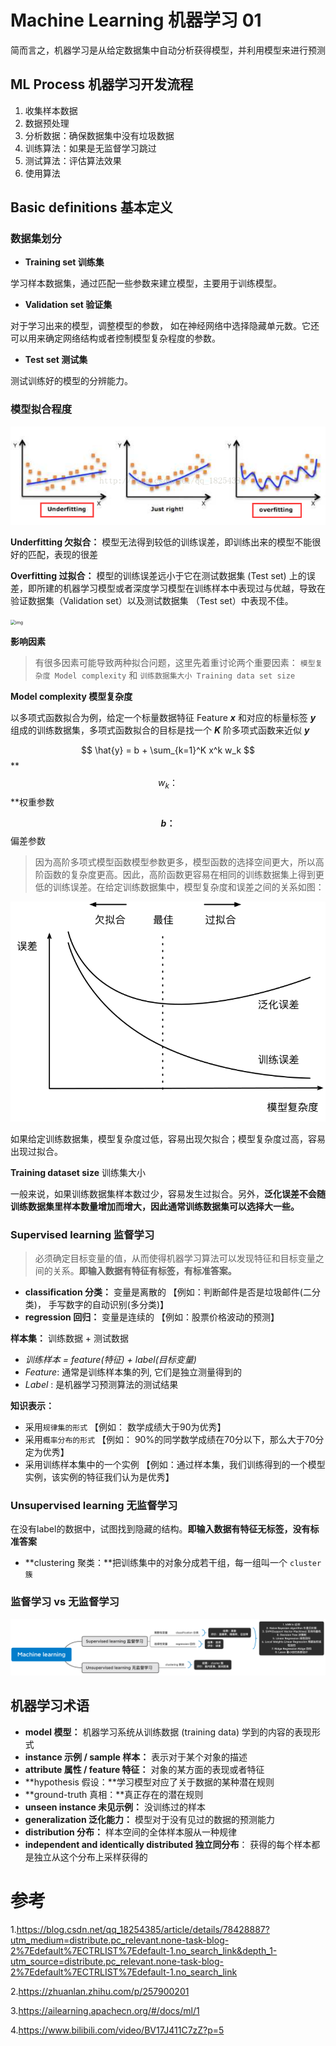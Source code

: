 # Machine Learning 机器学习 01

简而言之，机器学习是从给定数据集中自动分析获得模型，并利用模型来进行预测



## ML Process 机器学习开发流程

1. 收集样本数据
2. 数据预处理
3. 分析数据：确保数据集中没有垃圾数据
4. 训练算法：如果是无监督学习跳过
5. 测试算法：评估算法效果
6. 使用算法



## Basic definitions 基本定义

### 数据集划分

- **Training set 训练集**

学习样本数据集，通过匹配一些参数来建立模型，主要用于训练模型。

- **Validation set 验证集**

对于学习出来的模型，调整模型的参数， 如在神经网络中选择隐藏单元数。它还可以用来确定网络结构或者控制模型复杂程度的参数。

- **Test set 测试集**

测试训练好的模型的分辨能力。





### 模型拟合程度

![img](img/01/overfiiting-and-underfitting.png)

**Underfitting 欠拟合：** 模型无法得到较低的训练误差，即训练出来的模型不能很好的匹配，表现的很差

**Overfitting 过拟合：** 模型的训练误差远小于它在测试数据集 (Test set) 上的误差，即所建的机器学习模型或者深度学习模型在训练样本中表现过与优越，导致在验证数据集（Validation set）以及测试数据集 （Test set）中表现不佳。

<img src="https://datascience.foundation/img/pdf_images/underfitting_and_overfitting_in_machine_learning_test_dataset_then_it_is_a_underfit_model.png" alt="img" style="zoom: 50%;" />

**影响因素**

> 有很多因素可能导致两种拟合问题，这里先着重讨论两个重要因素： `模型复杂度 Model complexity` 和 `训练数据集大小 Training data set size`

**Model complexity 模型复杂度**

以多项式函数拟合为例，给定一个标量数据特征 Feature ***x*** 和对应的标量标签 ***y*** 组成的训练数据集，多项式函数拟合的目标是找一个  ***K*** 阶多项式函数来近似 ***y*** 

$$
\hat{y} = b + \sum_{k=1}^K x^k w_k
$$
**$$w_k：$$ **权重参数

**$$b：$$** 偏差参数

> 因为高阶多项式模型函数模型参数更多，模型函数的选择空间更大，所以高阶函数的复杂度更高。因此，高阶函数更容易在相同的训练数据集上得到更低的训练误差。在给定训练数据集中，模型复杂度和误差之间的关系如图：

![模型复杂度对欠拟合和过拟合的影响](img/01/capacity_vs_error.svg)

如果给定训练数据集，模型复杂度过低，容易出现欠拟合；模型复杂度过高，容易出现过拟合。



**Training dataset size** 训练集大小

一般来说，如果训练数据集样本数过少，容易发生过拟合。另外，**泛化误差不会随训练数据集里样本数量增加而增大，因此通常训练数据集可以选择大一些。**





### Supervised learning 监督学习

>  必须确定目标变量的值，从而使得机器学习算法可以发现特征和目标变量之间的关系。**即输入数据有特征有标签，有标准答案。**

- **classification 分类：** 变量是离散的 【例如：判断邮件是否是垃圾邮件(二分类)， 手写数字的自动识别(多分类)】
- **regression 回归：** 变量是连续的 【例如：股票价格波动的预测】



**样本集：** 训练数据 + 测试数据

- *训练样本 = feature(特征) + label(目标变量)*
- *Feature*: 通常是训练样本集的列, 它们是独立测量得到的
- *Label* : 是机器学习预测算法的测试结果

**知识表示：**

- 采用`规律集的形式` 【例如： 数学成绩大于90为优秀】
- 采用`概率分布的形式` 【例如： 90%的同学数学成绩在70分以下，那么大于70分定为优秀】
- 采用训练样本集中的一个实例 【例如：通过样本集，我们训练得到的一个模型实例，该实例的特征我们认为是优秀】





### Unsupervised learning 无监督学习

在没有label的数据中，试图找到隐藏的结构。**即输入数据有特征无标签，没有标准答案**

- **clustering 聚类：**把训练集中的对象分成若干组，每一组叫一个 `cluster簇`





### 监督学习 vs 无监督学习

![image-20211014020505044](img/01/image-20211014020505044.png)





## 机器学习术语

- **model 模型：** 机器学习系统从训练数据 (training data) 学到的内容的表现形式
- **instance 示例 / sample 样本：** 表示对于某个对象的描述
- **attribute 属性 / feature 特征：** 对象的某方面的表现或者特征
- **hypothesis 假设：**学习模型对应了关于数据的某种潜在规则
- **ground-truth 真相：**真正存在的潜在规则
- **unseen instance 未见示例：** 没训练过的样本
- **generalization 泛化能力：** 模型对于没有见过的数据的预测能力
- **distribution 分布：** 样本空间的全体样本服从一种规律
- **independent and identically distributed 独立同分布**： 获得的每个样本都是独立从这个分布上采样获得的





# 参考

1.https://blog.csdn.net/qq_18254385/article/details/78428887?utm_medium=distribute.pc_relevant.none-task-blog-2%7Edefault%7ECTRLIST%7Edefault-1.no_search_link&depth_1-utm_source=distribute.pc_relevant.none-task-blog-2%7Edefault%7ECTRLIST%7Edefault-1.no_search_link

2.https://zhuanlan.zhihu.com/p/257900201

3.https://ailearning.apachecn.org/#/docs/ml/1

4.https://www.bilibili.com/video/BV17J411C7zZ?p=5
